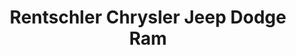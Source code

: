 ---
title: "Rentschler Chrysler Jeep Dodge Ram"
url: /slatington/rentschler-chrysler-jeep-dodge-ram/
shop: Autohaus
---